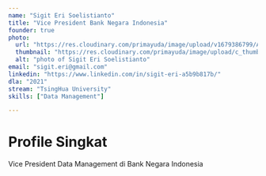 ```yaml
---
name: "Sigit Eri Soelistianto"
title: "Vice President Bank Negara Indonesia"
founder: true
photo: 
  url: "https://res.cloudinary.com/primayuda/image/upload/v1679386799/APDI/Sigit_Eri_tjqnpp.jpg"
  thumbnail: "https://res.cloudinary.com/primayuda/image/upload/c_thumb,w_200,g_face/v1679386799/APDI/Sigit_Eri_tjqnpp.jpg"
  alt: "photo of Sigit Eri Soelistianto"
email: "sigit.eri@gmail.com"
linkedin: "https://www.linkedin.com/in/sigit-eri-a5b9b817b/"
dla: "2021"
stream: "TsingHua University"
skills: ["Data Management"]

---
```

# Profile Singkat

Vice President Data Management di Bank Negara Indonesia